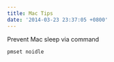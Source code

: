 ```yaml
---
title: Mac Tips
date: '2014-03-23 23:37:05 +0800'
---
```

Prevent Mac sleep via command
```
pmset noidle
```
